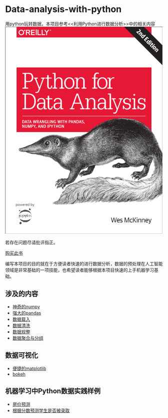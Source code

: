 # Data-analysis-with-python
用python玩转数据，本项目参考<<利用Python进行数据分析>>中的相关内容![利用Python进行数据分析](https://github.com/SuperSupeng/Data-analysis-with-python/blob/master/imgs/%E5%88%A9%E7%94%A8python%E8%BF%9B%E8%A1%8C%E6%95%B0%E6%8D%AE%E5%88%86%E6%9E%90.png?raw=true)

若存在问题尽请批评指正。

[购买此书](https://www.amazon.com/gp/product/1491957662/ref=as_li_tl?ie=UTF8&tag=quantpytho-20&camp=1789&creative=9325&linkCode=as2&creativeASIN=1491957662&linkId=8c3bf87b221dbcd8f541f0db20d4da83)

编写本项目的目的就在于方便读者快速的进行数据分析，数据的预处理在人工智能领域是非常基础的一项技能，也希望读者能够根据本项目快速的上手机器学习基础。

## 涉及的内容

- [神奇的numpy](https://nbviewer.jupyter.org/github/SuperSupeng/Data-analysis-with-python/blob/master/dataAnalysis/Magical-numpy/神奇的numpy.ipynb)
- [强大的pandas](https://nbviewer.jupyter.org/github/SuperSupeng/Data-analysis-with-python/blob/master/dataAnalysis/Powerful-pandas/强大的pandas.ipynb)
- [数据载入]()
- [数据清洗]()
- [数据规整]()
- [数据聚合与分组]()

## 数据可视化

- [便捷的matplotlib](https://nbviewer.jupyter.org/github/SuperSupeng/Data-analysis-with-python/blob/master/dataAnalysis/beautiful-matplotlib/美丽的matplotlib.ipynb)
- [bokeh]()

## 机器学习中Python数据实践样例

- [房价预测]()
- [根据分数预测学生是否被录取]()



